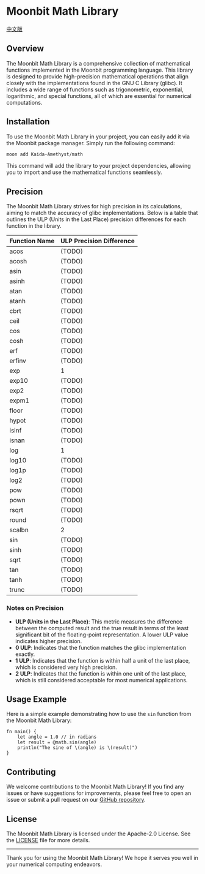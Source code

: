 # Moonbit Math Library

[中文版](README-CN.md)

## Overview

The Moonbit Math Library is a comprehensive collection of mathematical functions implemented in the Moonbit programming language. This library is designed to provide high-precision mathematical operations that align closely with the implementations found in the GNU C Library (glibc). It includes a wide range of functions such as trigonometric, exponential, logarithmic, and special functions, all of which are essential for numerical computations.

## Installation

To use the Moonbit Math Library in your project, you can easily add it via the Moonbit package manager. Simply run the following command:

```bash
moon add Kaida-Amethyst/math
```

This command will add the library to your project dependencies, allowing you to import and use the mathematical functions seamlessly.

## Precision

The Moonbit Math Library strives for high precision in its calculations, aiming to match the accuracy of glibc implementations. Below is a table that outlines the ULP (Units in the Last Place) precision differences for each function in the library.

| Function Name | ULP Precision Difference |
|---------------|--------------------------|
| acos          |(TODO)                    |
| acosh         |(TODO)                    |
| asin          |(TODO)                    |
| asinh         |(TODO)                    |
| atan          |(TODO)                    |
| atanh         |(TODO)                    |
| cbrt          |(TODO)                    |
| ceil          |(TODO)                    |
| cos           |(TODO)                    |
| cosh          |(TODO)                    |
| erf           |(TODO)                    |
| erfinv        |(TODO)                    |
| exp           |1                         |
| exp10         |(TODO)                    |
| exp2          |(TODO)                    |
| expm1         |(TODO)                    |
| floor         |(TODO)                    |
| hypot         |(TODO)                    |
| isinf         |(TODO)                    |
| isnan         |(TODO)                    |
| log           |1                         |
| log10         |(TODO)                    |
| log1p         |(TODO)                    |
| log2          |(TODO)                    |
| pow           |(TODO)                    |
| pown          |(TODO)                    |
| rsqrt         |(TODO)                    |
| round         |(TODO)                    |
| scalbn        |2                         |
| sin           |(TODO)                    |
| sinh          |(TODO)                    |
| sqrt          |(TODO)                    |
| tan           |(TODO)                    |
| tanh          |(TODO)                    |
| trunc         |(TODO)                    |

### Notes on Precision

- **ULP (Units in the Last Place)**: This metric measures the difference between the computed result and the true result in terms of the least significant bit of the floating-point representation. A lower ULP value indicates higher precision.
- **0 ULP**: Indicates that the function matches the glibc implementation exactly.
- **1 ULP**: Indicates that the function is within half a unit of the last place, which is considered very high precision.
- **2 ULP**: Indicates that the function is within one unit of the last place, which is still considered acceptable for most numerical applications.

## Usage Example

Here is a simple example demonstrating how to use the `sin` function from the Moonbit Math Library:

```moonbit
fn main() {
    let angle = 1.0 // in radians
    let result = @math.sin(angle)
    println("The sine of \(angle) is \(result)")
}
```

## Contributing

We welcome contributions to the Moonbit Math Library! If you find any issues or have suggestions for improvements, please feel free to open an issue or submit a pull request on our [GitHub repository](https://github.com/KaidaAmethyst/moonbit-math).

## License

The Moonbit Math Library is licensed under the Apache-2.0 License. See the [LICENSE](LICENSE) file for more details.

---

Thank you for using the Moonbit Math Library! We hope it serves you well in your numerical computing endeavors.
